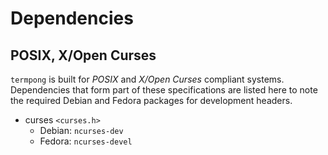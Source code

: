 # Dependencies

## POSIX, X/Open Curses

`termpong` is built for _POSIX_ and _X/Open Curses_ compliant systems.
Dependencies that form part of these specifications are listed here to note the
required Debian and Fedora packages for development headers.

* curses `<curses.h>`
  * Debian: `ncurses-dev`
  * Fedora: `ncurses-devel`

